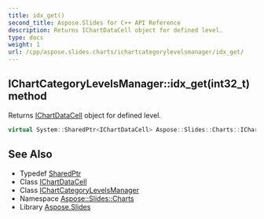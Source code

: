 ```yaml
---
title: idx_get()
second_title: Aspose.Slides for C++ API Reference
description: Returns IChartDataCell object for defined level.
type: docs
weight: 1
url: /cpp/aspose.slides.charts/ichartcategorylevelsmanager/idx_get/
---
```

## IChartCategoryLevelsManager::idx_get(int32_t) method


Returns [IChartDataCell](../../ichartdatacell/) object for defined level.

```cpp
virtual System::SharedPtr<IChartDataCell> Aspose::Slides::Charts::IChartCategoryLevelsManager::idx_get(int32_t level)=0
```

## See Also

* Typedef [SharedPtr](../../system/sharedptr/)
* Class [IChartDataCell](../ichartdatacell/)
* Class [IChartCategoryLevelsManager](./)
* Namespace [Aspose::Slides::Charts](../)
* Library [Aspose.Slides](../../)